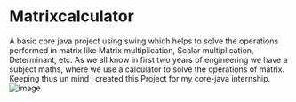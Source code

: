 # Matrixcalculator
A basic core java project using swing which helps to solve the operations performed in matrix like Matrix multiplication, Scalar multiplication, Determinant, etc.
As we all know in first two years of engineering we have a subject maths, where we use a calculator to solve the operations of matrix. Keeping thus un mind i created this Project for my core-java internship.
![image](https://user-images.githubusercontent.com/91900327/193614552-e9bbcd82-44c8-40c7-8b4b-879fbf859c44.png)
